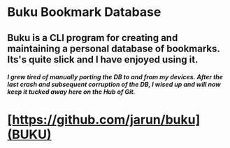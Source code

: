 # Buku Bookmark Database

## Buku is a CLI program for creating and maintaining a personal database of bookmarks. Its's quite slick and I have enjoyed using it.  
  
##### I grew tired of manually porting the DB to and from my devices. After the last crash and subsequent corruption of the DB, I wised up and will now keep it tucked away here on the Hub of Git.  

# [https://github.com/jarun/buku](BUKU)
